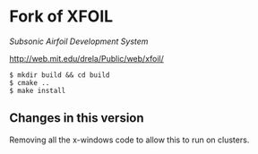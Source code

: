 Fork of XFOIL
=============

*Subsonic Airfoil Development System*

<http://web.mit.edu/drela/Public/web/xfoil/>

```
$ mkdir build && cd build
$ cmake ..
$ make install
```
## Changes in this version

Removing all the x-windows code to allow this to run on clusters.

